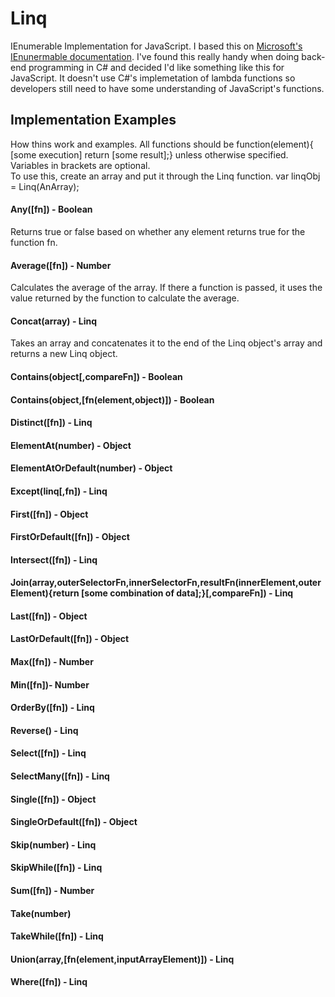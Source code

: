 <h1>Linq</h1>

IEnumerable Implementation for JavaScript. I based this on 
<a href="http://msdn.microsoft.com/en-us/library/system.linq.enumerable_methods(v=vs.110).aspx">Microsoft's IEnunermable documentation</a>.
I've found this really handy when doing back-end programming in C# and decided I'd like something like this for JavaScript. 
It doesn't use C#'s implemetation of lambda functions so developers still need to have some understanding of JavaScript's 
functions.

<h2>Implementation Examples</h2>
How thins work and examples. All functions should be function(element){ [some execution] return [some result];} unless otherwise
specified. 
<br>
Variables in brackets are optional.
<br>
To use this, create an array and put it through the Linq function. var linqObj = Linq(AnArray);
<h4>Any([fn]) - Boolean</h4>
Returns true or false based on whether any element returns true for the function fn.
<h4>Average([fn]) - Number</h4>
Calculates the average of the array. If there a function is passed, it uses the value returned by the function to calculate the average.
<h4>Concat(array) - Linq</h4>
Takes an array and concatenates it to the end of the Linq object's array and returns a new Linq object.
<h4>Contains(object[,compareFn]) - Boolean</h4>
<h4>Contains(object,[fn(element,object)]) - Boolean</h4>
<h4>Distinct([fn]) - Linq</h4>
<h4>ElementAt(number) - Object</h4>
<h4>ElementAtOrDefault(number) - Object</h4>
<h4>Except(linq[,fn]) - Linq</h4>
<h4>First([fn]) - Object</h4>
<h4>FirstOrDefault([fn]) - Object</h4>
<h4>Intersect([fn]) - Linq</h4>
<h4>Join(array,outerSelectorFn,innerSelectorFn,resultFn(innerElement,outerElement){return [some combination of data];}[,compareFn]) - Linq</h4>
<h4>Last([fn]) - Object</h4>
<h4>LastOrDefault([fn]) - Object</h4>
<h4>Max([fn]) - Number</h4>
<h4>Min([fn])- Number</h4>
<h4>OrderBy([fn]) - Linq</h4>
<h4>Reverse() - Linq</h4>
<h4>Select([fn]) - Linq</h4>
<h4>SelectMany([fn]) - Linq</h4>
<h4>Single([fn]) - Object</h4>
<h4>SingleOrDefault([fn]) - Object</h4>
<h4>Skip(number) - Linq</h4>
<h4>SkipWhile([fn]) - Linq</h4>
<h4>Sum([fn]) - Number</h4>
<h4>Take(number)</h4>
<h4>TakeWhile([fn]) - Linq</h4>
<h4>Union(array,[fn(element,inputArrayElement)]) - Linq</h4>
<h4>Where([fn]) - Linq</h4>